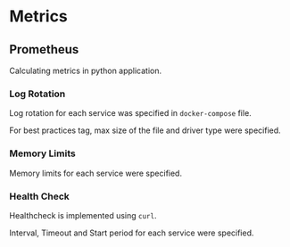 # Metrics

## Prometheus

Calculating metrics in python application.

### Log Rotation

Log rotation for each service was specified in `docker-compose` file.

For best practices tag, max size of the file and driver type were specified.

### Memory Limits

Memory limits for each service were specified.

### Health Check

Healthcheck is implemented using `curl`.

Interval, Timeout and Start period for each service were specified.